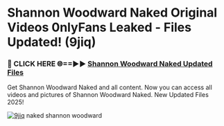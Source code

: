 # Shannon Woodward Naked Original Videos 0nlyFans Leaked - Files Updated! (9jiq)

<h3>🔴 CLICK HERE 🌐==►► <a href="https://tinyurl.com/yckcrads" rel="nofollow">Shannon Woodward Naked Updated Files</a></h3>

Get Shannon Woodward Naked and all content. Now you can access all videos and pictures of Shannon Woodward Naked. New Updated Files 2025!

[![9jiq](https://i.imgur.com/hpKpOFt.gif)](https://tinyurl.com/yckcrads)
naked shannon woodward